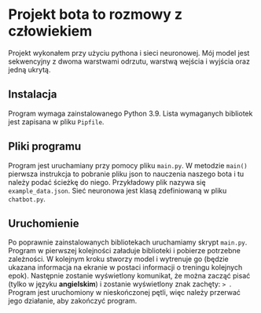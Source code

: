 # Projekt bota to rozmowy z człowiekiem

Projekt wykonałem przy użyciu pythona i sieci neuronowej. Mój model jest sekwencyjny z dwoma warstwami odrzutu, warstwą wejścia i wyjścia oraz jedną ukrytą.

## Instalacja

Program wymaga zainstalowanego Python 3.9. Lista wymaganych bibliotek jest zapisana w pliku `Pipfile`.

## Pliki programu

Program jest uruchamiany przy pomocy pliku `main.py`. W metodzie `main()` pierwsza instrukcja to pobranie pliku json to nauczenia naszego bota i tu należy podać ścieżkę do niego. Przykładowy plik nazywa się `example_data.json`. Sieć neuronowa jest klasą zdefiniowaną w pliku `chatbot.py`.

## Uruchomienie

Po poprawnie zainstalowanych bibliotekach uruchamiamy skrypt `main.py`. Program w pierwszej kolejności załaduje biblioteki i pobierze potrzebne zależności. W kolejnym kroku stworzy model i wytrenuje go (będzie ukazana informacja na ekranie w postaci informacji o treningu kolejnych epok). Następnie zostanie wyświetlony komunikat, że można zacząć pisać (tylko w języku **angielskim**) i zostanie wyświetlony znak zachęty: `> `. Program jest uruchomiony w nieskończonej pętli, więc należy przerwać jego działanie, aby zakończyć program.